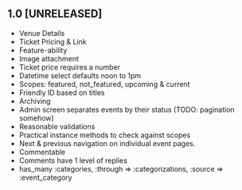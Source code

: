 
## 1.0 [UNRELEASED]

* Venue Details
* Ticket Pricing & Link
* Feature-ability
* Image attachment
* Ticket price requires a number
* Datetime select defaults noon to 1pm
* Scopes: featured, not_featured, upcoming & current
* Friendly ID based on titles
* Archiving
* Admin screen separates events by their status (TODO: pagination somehow)
* Reasonable validations
* Practical instance methods to check against scopes
* Next & previous navigation on individual event pages.
* Commentable
* Comments have 1 level of replies
* has_many :categories, :through => :categorizations, :source => :event_category